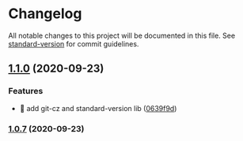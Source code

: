 # Changelog

All notable changes to this project will be documented in this file. See [standard-version](https://github.com/conventional-changelog/standard-version) for commit guidelines.

## [1.1.0](https://github.com/yeukfei02/videoCanvas/compare/v1.0.7...v1.1.0) (2020-09-23)


### Features

* 🎸 add git-cz and standard-version lib ([0639f9d](https://github.com/yeukfei02/videoCanvas/commit/0639f9d0d379707a9414f79b000008d48df259a5))

### [1.0.7](https://github.com/yeukfei02/videoCanvas/compare/v1.0.6...v1.0.7) (2020-09-23)

